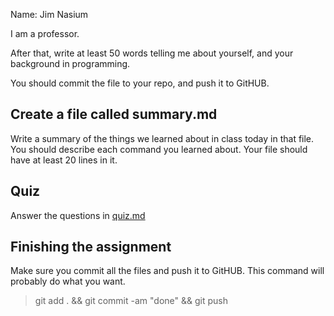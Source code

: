 Name: Jim Nasium

I am a professor. 


After that, write at least 50 words telling me about yourself, and your background in programming.

You should commit the file to your repo, and push it to GitHUB.



## Create a file called summary.md

Write a summary of the things we learned about in class today in that file. You should describe each command you learned about. Your file should have at least 20 lines in it.


## Quiz

Answer the questions in [quiz.md](./quiz.md)

## Finishing the assignment

Make sure you commit all the files and push it to GitHUB. This command will probably do what you want.

> git add . && git commit -am "done" && git push
